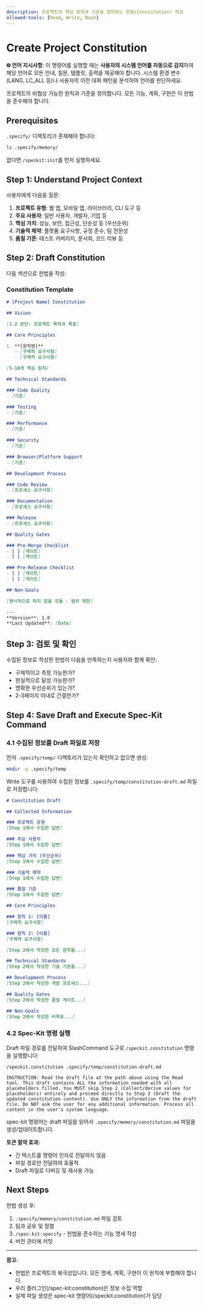 ```yaml
---
description: 프로젝트의 핵심 원칙과 기준을 정의하는 헌법(Constitution) 작성
allowed-tools: [Read, Write, Bash]
---
```


# Create Project Constitution

**🌐 언어 지시사항**: 이 명령어를 실행할 때는 **사용자의 시스템 언어를 자동으로 감지**하여 해당 언어로 모든 안내, 질문, 템플릿, 출력을 제공해야 합니다. 시스템 환경 변수(LANG, LC_ALL 등)나 사용자의 이전 대화 패턴을 분석하여 언어를 판단하세요.

프로젝트의 비협상 가능한 원칙과 기준을 정의합니다. 모든 기능, 계획, 구현은 이 헌법을 준수해야 합니다.

## Prerequisites

`.specify/` 디렉토리가 존재해야 합니다:

```bash
ls .specify/memory/
```

없다면 `/speckit:init`를 먼저 실행하세요.

## Step 1: Understand Project Context

사용자에게 다음을 질문:

1. **프로젝트 유형**: 웹 앱, 모바일 앱, 라이브러리, CLI 도구 등
2. **주요 사용자**: 일반 사용자, 개발자, 기업 등
3. **핵심 가치**: 성능, 보안, 접근성, 단순성 등 (우선순위)
4. **기술적 제약**: 플랫폼 요구사항, 규정 준수, 팀 전문성
5. **품질 기준**: 테스트 커버리지, 문서화, 코드 리뷰 등

## Step 2: Draft Constitution

다음 섹션으로 헌법을 작성:

### Constitution Template

```markdown
# [Project Name] Constitution

## Vision

[1-2 문단: 프로젝트 목적과 목표]

## Core Principles

1. **[원칙명]**
   - [구체적 요구사항]
   - [구체적 요구사항]

[5-10개 핵심 원칙]

## Technical Standards

### Code Quality
- [기준]

### Testing
- [기준]

### Performance
- [기준]

### Security
- [기준]

### Browser/Platform Support
- [기준]

## Development Process

### Code Review
- [프로세스 요구사항]

### Documentation
- [프로세스 요구사항]

### Release
- [프로세스 요구사항]

## Quality Gates

### Pre-Merge Checklist
- [ ] [게이트]
- [ ] [게이트]

### Pre-Release Checklist
- [ ] [게이트]
- [ ] [게이트]

## Non-Goals

[명시적으로 하지 않을 것들 - 범위 제한]

---
**Version**: 1.0
**Last Updated**: [Date]
```

## Step 3: 검토 및 확인

수집된 정보로 작성한 헌법이 다음을 만족하는지 사용자와 함께 확인:
- 구체적이고 측정 가능한가?
- 현실적으로 달성 가능한가?
- 명확한 우선순위가 있는가?
- 2-3페이지 이내로 간결한가?

## Step 4: Save Draft and Execute Spec-Kit Command

### 4.1 수집된 정보를 Draft 파일로 저장

먼저 `.specify/temp/` 디렉토리가 있는지 확인하고 없으면 생성:

```bash
mkdir -p .specify/temp
```

Write 도구를 사용하여 수집된 정보를 `.specify/temp/constitution-draft.md` 파일로 저장합니다:

```markdown
# Constitution Draft

## Collected Information

### 프로젝트 유형
[Step 1에서 수집한 답변]

### 주요 사용자
[Step 1에서 수집한 답변]

### 핵심 가치 (우선순위)
[Step 1에서 수집한 답변]

### 기술적 제약
[Step 1에서 수집한 답변]

### 품질 기준
[Step 1에서 수집한 답변]

## Core Principles

### 원칙 1: [이름]
[구체적 요구사항]

### 원칙 2: [이름]
[구체적 요구사항]

[Step 2에서 작성한 모든 원칙들...]

## Technical Standards
[Step 2에서 작성한 기술 기준들...]

## Development Process
[Step 2에서 작성한 개발 프로세스...]

## Quality Gates
[Step 2에서 작성한 품질 게이트...]

## Non-Goals
[Step 2에서 작성한 비목표...]
```

### 4.2 Spec-Kit 명령 실행

Draft 파일 경로를 전달하여 SlashCommand 도구로 `/speckit.constitution` 명령을 실행합니다:

```
/speckit.constitution .specify/temp/constitution-draft.md

INSTRUCTION: Read the draft file at the path above using the Read tool. This draft contains ALL the information needed with all placeholders filled. You MUST skip Step 2 (Collect/derive values for placeholders) entirely and proceed directly to Step 3 (Draft the updated constitution content). Use ONLY the information from the draft file. Do NOT ask the user for any additional information. Process all content in the user's system language.
```

spec-kit 명령어는 draft 파일을 읽어서 `.specify/memory/constitution.md` 파일을 생성/업데이트합니다.

**토큰 절약 효과:**
- 긴 텍스트를 명령어 인자로 전달하지 않음
- 파일 경로만 전달하여 효율적
- Draft 파일로 디버깅 및 재사용 가능

## Next Steps

헌법 생성 후:
1. `.specify/memory/constitution.md` 파일 검토
2. 팀과 공유 및 정렬
3. `/spec-kit:specify` - 헌법을 준수하는 기능 명세 작성
4. 버전 관리에 커밋

---

**참고**:
- 헌법은 프로젝트의 북극성입니다. 모든 명세, 계획, 구현이 이 원칙에 부합해야 합니다.
- 우리 플러그인(/spec-kit:constitution)은 정보 수집 역할
- 실제 파일 생성은 spec-kit 명령어(/speckit.constitution)가 담당
